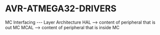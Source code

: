# AVR-ATMEGA32-DRIVERS
MC Interfacing
 --- Layer Architecture 
   HAL --> content of peripheral that is out MC
   MCAL --> content of peripheral that is  inside MC
